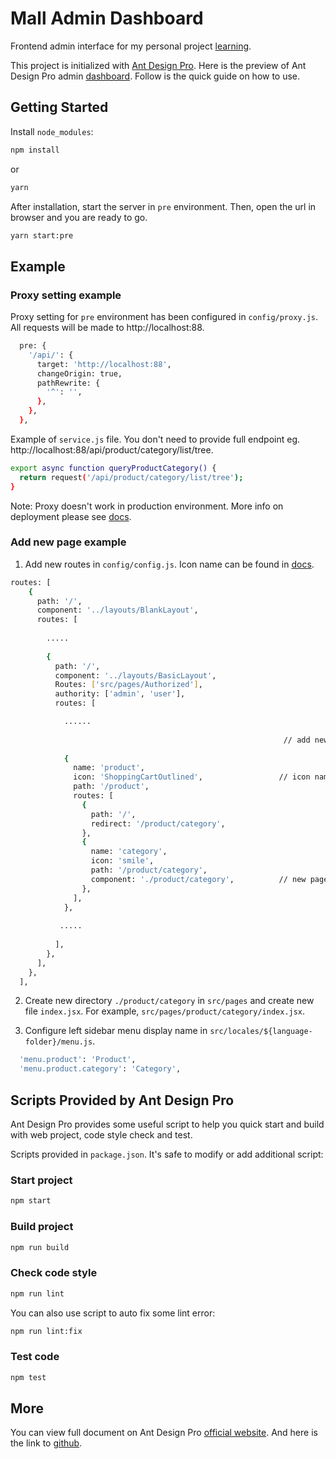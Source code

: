 # Mall Admin Dashboard

Frontend admin interface for my personal project [learning](https://github.com/quek0504/learning).

This project is initialized with [Ant Design Pro](https://pro.ant.design). Here is the preview of Ant Design Pro admin [dashboard](https://preview.pro.ant.design/). Follow is the quick guide on how to use.

## Getting Started

Install `node_modules`:

```bash
npm install
```

or

```bash
yarn
```
After installation, start the server in `pre` environment. Then, open the url in browser and you are ready to go.

```bash
yarn start:pre
```


## Example
### Proxy setting example
Proxy setting for `pre` environment has been configured in `config/proxy.js`. All requests will be made to http://localhost:88. 
```bash
  pre: {
    '/api/': {
      target: 'http://localhost:88',
      changeOrigin: true,
      pathRewrite: {
        '^': '',
      },
    },
  },
```
Example of `service.js` file. You don't need to provide full endpoint eg. http://localhost:88/api/product/category/list/tree.
```bash
export async function queryProductCategory() {
  return request('/api/product/category/list/tree');
}
```
Note: Proxy doesn't work in production environment. More info on deployment please see [docs](https://pro.ant.design/docs/deploy).

### Add new page example
1. Add new routes in `config/config.js`. Icon name can be found in [docs](https://ant.design/components/icon/).
```bash
routes: [
    {
      path: '/',
      component: '../layouts/BlankLayout',
      routes: [
      
        .....
        
        {
          path: '/',
          component: '../layouts/BasicLayout',
          Routes: ['src/pages/Authorized'],
          authority: ['admin', 'user'],
          routes: [

            ......
            
                                                             // add new routes at this level
            
            {
              name: 'product',
              icon: 'ShoppingCartOutlined',                 // icon name
              path: '/product',
              routes: [
                {
                  path: '/',
                  redirect: '/product/category',
                },
                {
                  name: 'category',
                  icon: 'smile',
                  path: '/product/category',
                  component: './product/category',          // new page directory
                },
              ],
            },
           
           .....
           
          ],
        },
      ],
    },
  ],
```

2. Create new directory `./product/category` in `src/pages` and create new file `index.jsx`. For example, `src/pages/product/category/index.jsx`.

3. Configure left sidebar menu display name in `src/locales/${language-folder}/menu.js`.
```bash
  'menu.product': 'Product',
  'menu.product.category': 'Category',
```

## Scripts Provided by Ant Design Pro

Ant Design Pro provides some useful script to help you quick start and build with web project, code style check and test.

Scripts provided in `package.json`. It's safe to modify or add additional script:

### Start project

```bash
npm start
```

### Build project

```bash
npm run build
```

### Check code style

```bash
npm run lint
```

You can also use script to auto fix some lint error:

```bash
npm run lint:fix
```

### Test code

```bash
npm test
```

## More

You can view full document on Ant Design Pro [official website](https://pro.ant.design). And here is the link to [github](https://github.com/ant-design/ant-design-pro).
